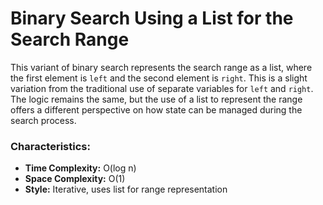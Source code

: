 # Binary Search Using a List for the Search Range

This variant of binary search represents the search range as a list, where the first element is `left` and the second element is `right`. This is a slight variation from the traditional use of separate variables for `left` and `right`. The logic remains the same, but the use of a list to represent the range offers a different perspective on how state can be managed during the search process.

### Characteristics:
- **Time Complexity:** O(log n)
- **Space Complexity:** O(1)
- **Style:** Iterative, uses list for range representation
